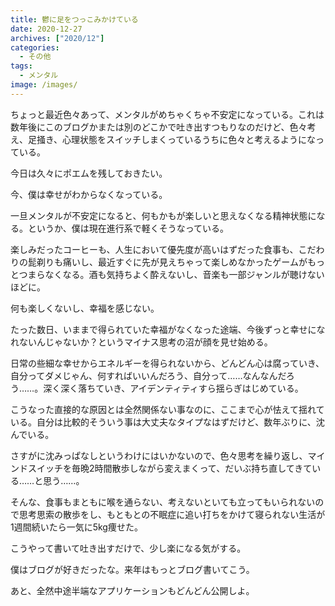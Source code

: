 ```yaml
---
title: 鬱に足をつっこみかけている
date: 2020-12-27
archives: ["2020/12"]
categories:
  - その他
tags:
  - メンタル
image: /images/
---
```

ちょっと最近色々あって、メンタルがめちゃくちゃ不安定になっている。これは数年後にこのブログかまたは別のどこかで吐き出すつもりなのだけど、色々考え、足掻き、心理状態をスイッチしまくっているうちに色々と考えるようになっている。

今日は久々にポエムを残しておきたい。

今、僕は幸せがわからなくなっている。

一旦メンタルが不安定になると、何もかもが楽しいと思えなくなる精神状態になる。というか、僕は現在進行系で軽くそうなっている。

楽しみだったコーヒーも、人生において優先度が高いはずだった食事も、こだわりの髭剃りも痛いし、最近すぐに先が見えちゃって楽しめなかったゲームがもっとつまらなくなる。酒も気持ちよく酔えないし、音楽も一部ジャンルが聴けないほどに。

何も楽しくないし、幸福を感じない。

たった数日、いままで得られていた幸福がなくなった途端、今後ずっと幸せになれないんじゃないか？というマイナス思考の沼が顔を見せ始める。

日常の些細な幸せからエネルギーを得られないから、どんどん心は腐っていき、自分ってダメじゃん、何すればいいんだろう、自分って……なんなんだろう……。深く深く落ちていき、アイデンティティすら揺らぎはじめている。

こうなった直接的な原因とは全然関係ない事なのに、ここまで心が怯えて揺れている。自分は比較的そういう事は大丈夫なタイプなはずだけど、数年ぶりに、沈んでいる。

さすがに沈みっぱなしというわけにはいかないので、色々思考を繰り返し、マインドスイッチを毎晩2時間散歩しながら変えまくって、だいぶ持ち直してきている……と思う……。

そんな、食事もまともに喉を通らない、考えないといても立ってもいられないので思考思索の散歩をし、もともとの不眠症に追い打ちをかけて寝られない生活が1週間続いたら一気に5kg痩せた。

こうやって書いて吐き出すだけで、少し楽になる気がする。

僕はブログが好きだったな。来年はもっとブログ書いてこう。

あと、全然中途半端なアプリケーションもどんどん公開しよ。